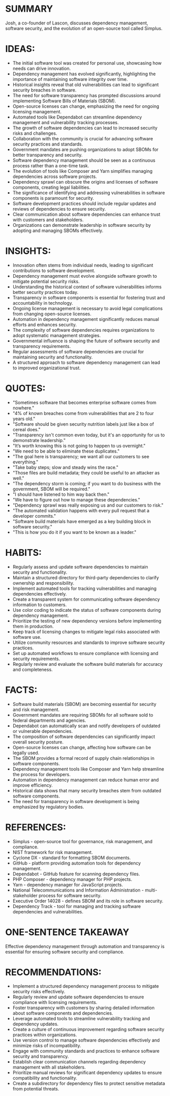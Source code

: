 # SUMMARY
Josh, a co-founder of Lascon, discusses dependency management, software security, and the evolution of an open-source tool called Simplus.

# IDEAS:
- The initial software tool was created for personal use, showcasing how needs can drive innovation.
- Dependency management has evolved significantly, highlighting the importance of maintaining software integrity over time.
- Historical insights reveal that old vulnerabilities can lead to significant security breaches in software.
- The need for software transparency has prompted discussions around implementing Software Bills of Materials (SBOM).
- Open-source licenses can change, emphasizing the need for ongoing licensing management.
- Automated tools like Dependabot can streamline dependency management and vulnerability tracking processes.
- The growth of software dependencies can lead to increased security risks and challenges.
- Collaboration with the community is crucial for advancing software security practices and standards.
- Government mandates are pushing organizations to adopt SBOMs for better transparency and security.
- Software dependency management should be seen as a continuous process rather than a one-time task.
- The evolution of tools like Composer and Yarn simplifies managing dependencies across software projects.
- Dependency sprawl can obscure the origins and licenses of software components, creating legal liabilities.
- The significance of identifying and addressing vulnerabilities in software components is paramount for security.
- Software development practices should include regular updates and reviews of dependencies to ensure security.
- Clear communication about software dependencies can enhance trust with customers and stakeholders.
- Organizations can demonstrate leadership in software security by adopting and managing SBOMs effectively.

# INSIGHTS:
- Innovation often stems from individual needs, leading to significant contributions to software development.
- Dependency management must evolve alongside software growth to mitigate potential security risks.
- Understanding the historical context of software vulnerabilities informs better security practices today.
- Transparency in software components is essential for fostering trust and accountability in technology.
- Ongoing license management is necessary to avoid legal complications from changing open-source licenses.
- Automation in dependency management significantly reduces manual efforts and enhances security.
- The complexity of software dependencies requires organizations to adopt systematic management strategies.
- Governmental influence is shaping the future of software security and transparency requirements.
- Regular assessments of software dependencies are crucial for maintaining security and functionality.
- A structured approach to software dependency management can lead to improved organizational trust.

# QUOTES:
- "Sometimes software that becomes enterprise software comes from nowhere."
- "4% of known breaches come from vulnerabilities that are 2 to four years old."
- "Software should be given security nutrition labels just like a box of cereal does."
- "Transparency isn't common even today, but it's an opportunity for us to demonstrate leadership."
- "It’s worth knowing this is not going to happen to us overnight."
- "We need to be able to eliminate these duplicates."
- "The goal here is transparency; we want all our customers to see everything."
- "Take baby steps; slow and steady wins the race."
- "Those files are build metadata; they could be useful to an attacker as well."
- "The dependency storm is coming; if you want to do business with the government, SBOM will be required."
- "I should have listened to him way back then."
- "We have to figure out how to manage these dependencies."
- "Dependency sprawl was really exposing us and our customers to risk."
- "The automated validation happens with every pull request that a developer commits."
- "Software build materials have emerged as a key building block in software security."
- "This is how you do it if you want to be known as a leader."

# HABITS:
- Regularly assess and update software dependencies to maintain security and functionality.
- Maintain a structured directory for third-party dependencies to clarify ownership and responsibility.
- Implement automated tools for tracking vulnerabilities and managing dependencies effectively.
- Create a transparent system for communicating software dependency information to customers.
- Use color coding to indicate the status of software components during dependency management.
- Prioritize the testing of new dependency versions before implementing them in production.
- Keep track of licensing changes to mitigate legal risks associated with software use.
- Utilize community resources and standards to improve software security practices.
- Set up automated workflows to ensure compliance with licensing and security requirements.
- Regularly review and evaluate the software build materials for accuracy and completeness.

# FACTS:
- Software build materials (SBOM) are becoming essential for security and risk management.
- Government mandates are requiring SBOMs for all software sold to federal departments and agencies.
- Dependabot can automatically scan and notify developers of outdated or vulnerable dependencies.
- The composition of software dependencies can significantly impact overall security posture.
- Open-source licenses can change, affecting how software can be legally used.
- The SBOM provides a formal record of supply chain relationships in software components.
- Dependency management tools like Composer and Yarn help streamline the process for developers.
- Automation in dependency management can reduce human error and improve efficiency.
- Historical data shows that many security breaches stem from outdated software components.
- The need for transparency in software development is being emphasized by regulatory bodies.

# REFERENCES:
- Simplus - open-source tool for governance, risk management, and compliance.
- NIST framework for risk management.
- Cyclone DX - standard for formatting SBOM documents.
- GitHub - platform providing automation tools for dependency management.
- Dependabot - GitHub feature for scanning dependency files.
- PHP Composer - dependency manager for PHP projects.
- Yarn - dependency manager for JavaScript projects.
- National Telecommunications and Information Administration - multi-stakeholder process for software security.
- Executive Order 14028 - defines SBOM and its role in software security.
- Dependency Track - tool for managing and tracking software dependencies and vulnerabilities.

# ONE-SENTENCE TAKEAWAY
Effective dependency management through automation and transparency is essential for ensuring software security and compliance.

# RECOMMENDATIONS:
- Implement a structured dependency management process to mitigate security risks effectively.
- Regularly review and update software dependencies to ensure compliance with licensing requirements.
- Foster transparency with customers by sharing detailed information about software components and dependencies.
- Leverage automated tools to streamline vulnerability tracking and dependency updates.
- Create a culture of continuous improvement regarding software security practices within organizations.
- Use version control to manage software dependencies effectively and minimize risks of incompatibility.
- Engage with community standards and practices to enhance software security and transparency.
- Establish clear communication channels regarding dependency management with all stakeholders.
- Prioritize manual reviews for significant dependency updates to ensure compatibility and functionality.
- Create a subdirectory for dependency files to protect sensitive metadata from potential threats.